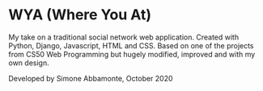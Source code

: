 # WYA (Where You At)

My take on a traditional social network web application. 
Created with Python, Django, Javascript, HTML and CSS.
Based on one of the projects from CS50 Web Programming but hugely modified, improved and with my own design.

Developed by Simone Abbamonte, October 2020
